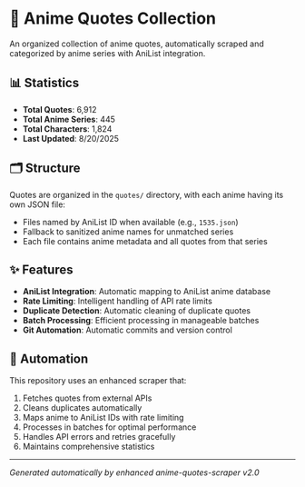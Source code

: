 # 🎌 Anime Quotes Collection

An organized collection of anime quotes, automatically scraped and categorized by anime series with AniList integration.

## 📊 Statistics

- **Total Quotes**: 6,912
- **Total Anime Series**: 445
- **Total Characters**: 1,824
- **Last Updated**: 8/20/2025

## 🗂️ Structure

Quotes are organized in the `quotes/` directory, with each anime having its own JSON file:
- Files named by AniList ID when available (e.g., `1535.json`)
- Fallback to sanitized anime names for unmatched series
- Each file contains anime metadata and all quotes from that series

## ✨ Features

- **AniList Integration**: Automatic mapping to AniList anime database
- **Rate Limiting**: Intelligent handling of API rate limits
- **Duplicate Detection**: Automatic cleaning of duplicate quotes
- **Batch Processing**: Efficient processing in manageable batches
- **Git Automation**: Automatic commits and version control

## 🤖 Automation

This repository uses an enhanced scraper that:
1. Fetches quotes from external APIs
2. Cleans duplicates automatically
3. Maps anime to AniList IDs with rate limiting
4. Processes in batches for optimal performance
5. Handles API errors and retries gracefully
6. Maintains comprehensive statistics

---
*Generated automatically by enhanced anime-quotes-scraper v2.0*
